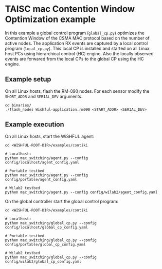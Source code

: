 
# TAISC mac Contention Window Optimization example

In this example a global control program (`global_cp.py`) optimizes the Contention Window of the CSMA MAC protocol based on the number of active nodes.
The application RX events are captured by a local control program (`local_cp.py`).
This local CP is installed and started on all Linux host PCs using hierarchical control (HC) engine.
Also the locally observed events are forwared from the local CPs to the global CP using the HC engine.

## Example setup
On all Linux hosts, flash the RM-090 nodes. For each sensor modify the `SHORT_ADDR` and `SERIAL_DEV` arguments.
```
cd binaries/
./flash_nodes Wishful-application.rm090 <START_ADDR> <SERIAL_DEV>
```

## Example execution

On all Linux hosts, start the WiSHFUL agent:
```
cd <WISHFUL-ROOT-DIR>/examples/contiki

# Localhost:
python mac_switching/agent.py --config config/localhost/agent_config.yaml 

# Portable testbed
python mac_switching/agent.py --config config/portable/agent_config.yaml

# Wilab2 testbed
python mac_switching/agent.py --config config/wilab2/agent_config.yaml 
```

On the global controller start the global control program:
```
cd <WISHFUL-ROOT-DIR>/examples/contiki

# Localhost:
python mac_switching/global_cp.py --config config/localhost/global_cp_config.yaml 

# Portable testbed
python mac_switching/global_cp.py --config config/portable/global_cp_config.yaml

# Wilab2 testbed
python mac_switching/global_cp.py --config config/wilab2/global_cp_config.yaml 
```

